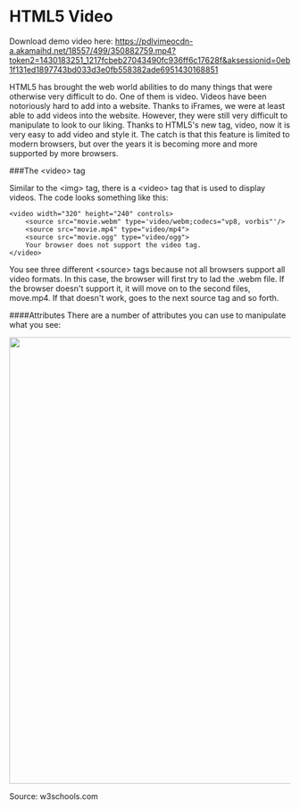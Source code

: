 HTML5 Video
==============

Download demo video here: https://pdlvimeocdn-a.akamaihd.net/18557/499/350882759.mp4?token2=1430183251_1217fcbeb27043490fc936ff6c17628f&aksessionid=0eb1f131ed1897743bd033d3e0fb558382ade6951430168851

HTML5 has brought the web world abilities to do many things that were otherwise very difficult to do. One of them is video. Videos have been notoriously hard to add into a website. Thanks to iFrames, we were at least able to add videos into the website. However, they were still very difficult to manipulate to look to our liking. Thanks to HTML5's new tag, video, now it is very easy to add video and style it. The catch is that this feature is limited to modern browsers, but over the years it is becoming more and more supported by more browsers.


###The &lt;video&gt;  tag

Similar to the &lt;img&gt; tag, there is a &lt;video&gt; tag that is used to display videos. The code looks something like this:

	<video width="320" height="240" controls>
		<source src="movie.webm" type='video/webm;codecs="vp8, vorbis"'/>
		<source src="movie.mp4" type="video/mp4">
		<source src="movie.ogg" type="video/ogg">
		Your browser does not support the video tag.
	</video>

You see three different &lt;source&gt; tags because not all browsers support all video formats. In this case, the browser will first try to lad the .webm file. If the browser doesn't support it, it will move on to the second files, move.mp4. If that doesn't work, goes to the next source tag and so forth. 

####Attributes
There are a number of attributes you can use to manipulate what you see:

<img src="images/html5videoattributes.png" width="800" />

Source: w3schools.com

